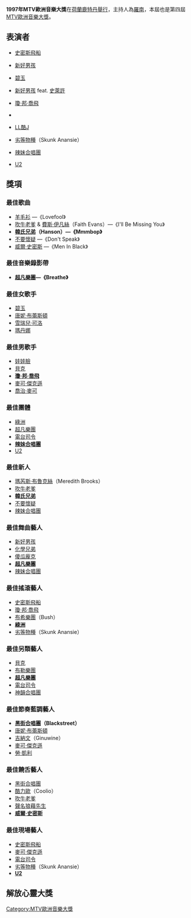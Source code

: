 **1997年MTV歐洲音樂大獎**在[荷蘭](https://zh.wikipedia.org/wiki/荷蘭 "wikilink")[鹿特丹舉行](../Page/鹿特丹.md "wikilink")，主持人為[羅南](https://zh.wikipedia.org/wiki/羅南·基廷 "wikilink")，本屆也是第四屆[MTV歐洲音樂大獎](../Page/MTV歐洲音樂大獎.md "wikilink")。

## 表演者

  - [史密斯飛船](https://zh.wikipedia.org/wiki/史密斯飛船 "wikilink")

  - [新好男孩](https://zh.wikipedia.org/wiki/新好男孩 "wikilink")

  - [碧玉](../Page/碧玉_\(歌手\).md "wikilink")

  - [新好男孩](https://zh.wikipedia.org/wiki/新好男孩 "wikilink") feat.
    [史萊許](../Page/史萊許.md "wikilink")

  - [瓊·邦·喬飛](../Page/瓊·邦·喬飛.md "wikilink")

  -
  - [LL酷J](../Page/LL_Cool_J.md "wikilink")

  - [劣等物種](https://zh.wikipedia.org/wiki/劣等物種 "wikilink")（Skunk Anansie）

  - [辣妹合唱團](../Page/辣妹合唱團.md "wikilink")

  - [U2](https://zh.wikipedia.org/wiki/U2 "wikilink")

## 獎項

### 最佳歌曲

  - [羊毛衫](https://zh.wikipedia.org/wiki/羊毛衫樂隊 "wikilink") —《Lovefool》
  - [吹牛老爹](https://zh.wikipedia.org/wiki/吹牛老爹 "wikilink") &
    [費斯·伊凡絲](https://zh.wikipedia.org/wiki/費斯·伊凡絲 "wikilink")（Faith
    Evans）—《I'll Be Missing You》
  - **[韓氏兄弟](https://zh.wikipedia.org/wiki/韓氏兄弟 "wikilink")（Hanson）—《Mmmbop》**
  - [不要懷疑](../Page/不要懷疑.md "wikilink") —《Don't Speak》
  - [威爾·史密斯](../Page/威爾·史密斯.md "wikilink") —《Men In Black》

### 最佳音樂錄影帶

  - **[超凡樂團](../Page/超凡樂團.md "wikilink")—《Breathe》**

### 最佳女歌手

  - [碧玉](../Page/碧玉_\(歌手\).md "wikilink")
  - [唐妮·布蕾斯頓](https://zh.wikipedia.org/wiki/唐妮·布蕾斯頓 "wikilink")
  - [雪瑞兒·可洛](../Page/雪瑞兒·可洛.md "wikilink")
  - [瑪丹娜](https://zh.wikipedia.org/wiki/瑪丹娜 "wikilink")

### 最佳男歌手

  - [娃娃臉](../Page/娃娃臉_\(藝人\).md "wikilink")
  - [貝克](../Page/貝克_\(歌手\).md "wikilink")
  - **[瓊·邦·喬飛](../Page/瓊·邦·喬飛.md "wikilink")**
  - [麥可·傑克遜](https://zh.wikipedia.org/wiki/麥可·傑克遜 "wikilink")
  - [喬治·麥可](https://zh.wikipedia.org/wiki/喬治·麥可 "wikilink")

### 最佳團體

  - [綠洲](https://zh.wikipedia.org/wiki/綠洲_\(樂團\) "wikilink")
  - [超凡樂團](../Page/超凡樂團.md "wikilink")
  - [電台司令](https://zh.wikipedia.org/wiki/電台司令 "wikilink")
  - **[辣妹合唱團](../Page/辣妹合唱團.md "wikilink")**
  - [U2](https://zh.wikipedia.org/wiki/U2 "wikilink")

### 最佳新人

  - [瑪芮斯·布魯克絲](https://zh.wikipedia.org/wiki/瑪芮斯·布魯克絲 "wikilink")（Meredith
    Brooks）
  - [吹牛老爹](https://zh.wikipedia.org/wiki/吹牛老爹 "wikilink")
  - **[韓氏兄弟](https://zh.wikipedia.org/wiki/韓氏兄弟 "wikilink")**
  - [不要懷疑](../Page/不要懷疑.md "wikilink")
  - [辣妹合唱團](../Page/辣妹合唱團.md "wikilink")

### 最佳舞曲藝人

  - [新好男孩](https://zh.wikipedia.org/wiki/新好男孩 "wikilink")
  - [化學兄弟](../Page/化學兄弟.md "wikilink")
  - [傻瓜龐克](https://zh.wikipedia.org/wiki/傻瓜龐克 "wikilink")
  - **[超凡樂團](../Page/超凡樂團.md "wikilink")**
  - [辣妹合唱團](../Page/辣妹合唱團.md "wikilink")

### 最佳搖滾藝人

  - [史密斯飛船](https://zh.wikipedia.org/wiki/史密斯飛船 "wikilink")
  - [瓊·邦·喬飛](../Page/瓊·邦·喬飛.md "wikilink")
  - [布希樂團](https://zh.wikipedia.org/wiki/布希樂團 "wikilink")（Bush）
  - **[綠洲](https://zh.wikipedia.org/wiki/綠洲_\(樂團\) "wikilink")**
  - [劣等物種](https://zh.wikipedia.org/wiki/劣等物種 "wikilink")（Skunk Anansie）

### 最佳另類藝人

  - [貝克](../Page/貝克_\(歌手\).md "wikilink")
  - [布勒樂團](https://zh.wikipedia.org/wiki/布勒樂團 "wikilink")
  - **[超凡樂團](../Page/超凡樂團.md "wikilink")**
  - [電台司令](https://zh.wikipedia.org/wiki/電台司令 "wikilink")
  - [神韻合唱團](../Page/神韻合唱團.md "wikilink")

### 最佳節奏藍調藝人

  - **[黑街合唱團](https://zh.wikipedia.org/wiki/黑街合唱團 "wikilink")（Blackstreet）**
  - [唐妮·布蕾斯頓](https://zh.wikipedia.org/wiki/唐妮·布蕾斯頓 "wikilink")
  - [吉納文](https://zh.wikipedia.org/wiki/吉納文 "wikilink")（Ginuwine）
  - [麥可·傑克遜](https://zh.wikipedia.org/wiki/麥可·傑克遜 "wikilink")
  - [勞·凱利](https://zh.wikipedia.org/wiki/勞·凱利 "wikilink")

### 最佳饒舌藝人

  - [黑街合唱團](https://zh.wikipedia.org/wiki/黑街合唱團 "wikilink")
  - [酷力歐](https://zh.wikipedia.org/wiki/酷力歐 "wikilink")（Coolio）
  - [吹牛老爹](https://zh.wikipedia.org/wiki/吹牛老爹 "wikilink")
  - [聲名狼藉先生](../Page/聲名狼藉先生.md "wikilink")
  - **[威爾·史密斯](../Page/威爾·史密斯.md "wikilink")**

### 最佳現場藝人

  - [史密斯飛船](https://zh.wikipedia.org/wiki/史密斯飛船 "wikilink")
  - [麥可·傑克遜](https://zh.wikipedia.org/wiki/麥可·傑克遜 "wikilink")
  - [電台司令](https://zh.wikipedia.org/wiki/電台司令 "wikilink")
  - [劣等物種](https://zh.wikipedia.org/wiki/劣等物種 "wikilink")（Skunk Anansie）
  - **[U2](https://zh.wikipedia.org/wiki/U2 "wikilink")**

## 解放心靈大獎

[Category:MTV歐洲音樂大獎](https://zh.wikipedia.org/wiki/Category:MTV歐洲音樂大獎 "wikilink")
